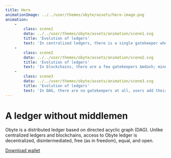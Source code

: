 ```yaml
---
title: Hero
animationImage: ../../user/themes/obyte/assets/hero-image.png
animation:
    -
        class: scene1
        data: ../../user/themes/obyte/assets/animation/scene1.svg
        title: 'Evolution of ledgers'
        text: 'In centralized ledgers, there is a single gatekeeper who decides which transactions get into the ledger'
    -
        class: scene2
        data: ../../user/themes/obyte/assets/animation/scene2.svg
        title: 'Evolution of ledgers'
        text: 'In blockchains, there are a few gatekeepers &mdash; miners &mdash; who decide what gets into the ledger'
    -
        class: scene3
        data: ../../user/themes/obyte/assets/animation/scene3.svg
        title: 'Evolution of ledgers'
        text: 'In DAG, there are no gatekeepers at all, users add their transactions directly'
---
```


# A ledger without middlemen
Obyte is a distributed ledger based on directed acyclic graph (DAG). Unlike centralized ledgers and blockchains, access to Obyte ledger is decentralized, disintermediated, free (as in freedom), equal, and open.
<div class="btn-block">
    <a href="" class="btn">Download wallet</a>
</div>
